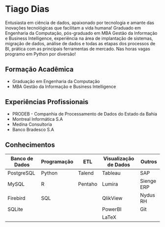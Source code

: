 # Tiago Dias

Entusiasta em ciência de dados, apaixonado por tecnologia e amante das inovações tecnológicas que facilitam a vida humana! Graduado em Engenharia da Computação, pós-graduado em MBA Gestão da Informação e Business Intelligence, experiência na área de implantação de sistemas, migração de dados, análise de dados e todas as etapas dos processos de BI, prática com as principais ferramentas de mercado. Nas horas vagas programo em Python por diversão!

## Formação Acadêmica

* Graduação em Engenharia da Computação
* MBA Gestão da Informação e Business Intelligence

## Experiências Profissionais

* PRODEB - Companhia de Processamento de Dados do Estado da Bahia
* Montreal Informática S.A
* Medina Consultoria
* Banco Bradesco S.A

## Conhecimentos

Banco de Dados | Programação |   ETL   | Visualização de Dados | Outros
-------------- | ----------- | --------| --------------------- | ------
PostgreSQL     | Python      | Talend  | Tableau               | SAP
MySQL          | R           | Pentaho | Lumira                | Sienge ERP
Firebird       | SQL         |         | QlikView              | Nydus RH
SQLite         |             |         | PowerBI               | Git
||||LaTeX
